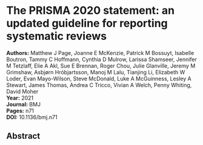 # The PRISMA 2020 statement: an updated guideline for reporting systematic reviews

**Authors:** Matthew J Page, Joanne E McKenzie, Patrick M Bossuyt, Isabelle Boutron, Tammy C Hoffmann, Cynthia D Mulrow, Larissa Shamseer, Jennifer M Tetzlaff, Elie A Akl, Sue E Brennan, Roger Chou, Julie Glanville, Jeremy M Grimshaw, Asbjørn Hróbjartsson, Manoj M Lalu, Tianjing Li, Elizabeth W Loder, Evan Mayo-Wilson, Steve McDonald, Luke A McGuinness, Lesley A Stewart, James Thomas, Andrea C Tricco, Vivian A Welch, Penny Whiting, David Moher  
**Year:** 2021  
**Journal:** BMJ  
**Pages:** n71  
**DOI:** 10.1136/bmj.n71  

## Abstract


